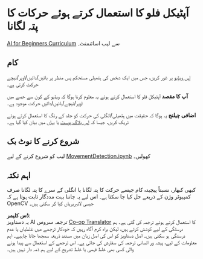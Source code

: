 <!--
CO_OP_TRANSLATOR_METADATA:
{
  "original_hash": "3d53d6409f80970f7281a45dee35328a",
  "translation_date": "2025-08-26T09:40:39+00:00",
  "source_file": "lessons/4-ComputerVision/06-IntroCV/lab/README.md",
  "language_code": "ur"
}
-->
# آپٹیکل فلو کا استعمال کرتے ہوئے حرکات کا پتہ لگانا

[AI for Beginners Curriculum](https://aka.ms/ai-beginners) سے لیب اسائنمنٹ۔

## کام

[اس ویڈیو](../../../../../../lessons/4-ComputerVision/06-IntroCV/lab/palm-movement.mp4) پر غور کریں، جس میں ایک شخص کی ہتھیلی مستحکم پس منظر پر بائیں/دائیں/اوپر/نیچے حرکت کرتی ہے۔

**آپ کا مقصد** آپٹیکل فلو کا استعمال کرتے ہوئے یہ معلوم کرنا ہوگا کہ ویڈیو کے کون سے حصے میں اوپر/نیچے/بائیں/دائیں حرکت موجود ہے۔

**اضافی چیلنج** یہ ہوگا کہ حقیقت میں ہتھیلی/انگلی کی حرکت کو جلد کے رنگ کا استعمال کرتے ہوئے ٹریک کریں، جیسا کہ [اس بلاگ پوسٹ](https://dev.to/amarlearning/finger-detection-and-tracking-using-opencv-and-python-586m) یا [یہاں](http://www.benmeline.com/finger-tracking-with-opencv-and-python/) میں بیان کیا گیا ہے۔

## شروع کرنے کا نوٹ بک

لیب کو شروع کرنے کے لیے [MovementDetection.ipynb](../../../../../../lessons/4-ComputerVision/06-IntroCV/lab/MovementDetection.ipynb) کھولیں۔

## اہم نکتہ

کبھی کبھار، نسبتاً پیچیدہ کام جیسے حرکت کا پتہ لگانا یا انگلی کے سرے کا پتہ لگانا صرف کمپیوٹر وژن کے ذریعے حل کیا جا سکتا ہے۔ اس لیے یہ جاننا بہت مددگار ثابت ہوتا ہے کہ OpenCV جیسی لائبریریاں کیا کر سکتی ہیں۔

**ڈس کلیمر**:  
یہ دستاویز AI ترجمہ سروس [Co-op Translator](https://github.com/Azure/co-op-translator) کا استعمال کرتے ہوئے ترجمہ کی گئی ہے۔ ہم درستگی کے لیے کوشش کرتے ہیں، لیکن براہ کرم آگاہ رہیں کہ خودکار ترجمے میں غلطیاں یا عدم درستگی ہو سکتی ہیں۔ اصل دستاویز کو اس کی اصل زبان میں مستند ذریعہ سمجھا جانا چاہیے۔ اہم معلومات کے لیے، پیشہ ور انسانی ترجمہ کی سفارش کی جاتی ہے۔ اس ترجمے کے استعمال سے پیدا ہونے والی کسی بھی غلط فہمی یا غلط تشریح کے لیے ہم ذمہ دار نہیں ہیں۔